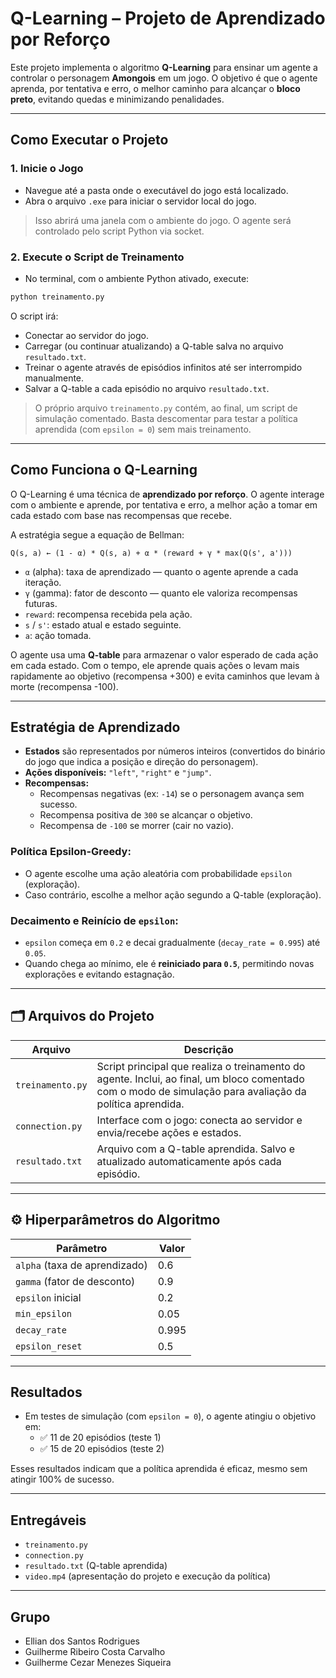 # Q-Learning – Projeto de Aprendizado por Reforço

Este projeto implementa o algoritmo **Q-Learning** para ensinar um agente a controlar o personagem **Amongois** em um jogo. O objetivo é que o agente aprenda, por tentativa e erro, o melhor caminho para alcançar o **bloco preto**, evitando quedas e minimizando penalidades.

---

## Como Executar o Projeto

### 1. Inicie o Jogo

- Navegue até a pasta onde o executável do jogo está localizado.
- Abra o arquivo `.exe` para iniciar o servidor local do jogo.

> Isso abrirá uma janela com o ambiente do jogo. O agente será controlado pelo script Python via socket.

### 2. Execute o Script de Treinamento

- No terminal, com o ambiente Python ativado, execute:

```bash
python treinamento.py
```

O script irá:

- Conectar ao servidor do jogo.
- Carregar (ou continuar atualizando) a Q-table salva no arquivo `resultado.txt`.
- Treinar o agente através de episódios infinitos até ser interrompido manualmente.
- Salvar a Q-table a cada episódio no arquivo `resultado.txt`.

> O próprio arquivo `treinamento.py` contém, ao final, um script de simulação comentado. Basta descomentar para testar a política aprendida (com `epsilon = 0`) sem mais treinamento.

---

## Como Funciona o Q-Learning

O Q-Learning é uma técnica de **aprendizado por reforço**. O agente interage com o ambiente e aprende, por tentativa e erro, a melhor ação a tomar em cada estado com base nas recompensas que recebe.

A estratégia segue a equação de Bellman:

```
Q(s, a) ← (1 - α) * Q(s, a) + α * (reward + γ * max(Q(s', a')))
```

- `α` (alpha): taxa de aprendizado — quanto o agente aprende a cada iteração.
- `γ` (gamma): fator de desconto — quanto ele valoriza recompensas futuras.
- `reward`: recompensa recebida pela ação.
- `s` / `s'`: estado atual e estado seguinte.
- `a`: ação tomada.

O agente usa uma **Q-table** para armazenar o valor esperado de cada ação em cada estado. Com o tempo, ele aprende quais ações o levam mais rapidamente ao objetivo (recompensa +300) e evita caminhos que levam à morte (recompensa -100).

---

## Estratégia de Aprendizado

- **Estados** são representados por números inteiros (convertidos do binário do jogo que indica a posição e direção do personagem).
- **Ações disponíveis:** `"left"`, `"right"` e `"jump"`.
- **Recompensas:**
  - Recompensas negativas (ex: `-14`) se o personagem avança sem sucesso.
  - Recompensa positiva de `300` se alcançar o objetivo.
  - Recompensa de `-100` se morrer (cair no vazio).

### Política Epsilon-Greedy:

- O agente escolhe uma ação aleatória com probabilidade `epsilon` (exploração).
- Caso contrário, escolhe a melhor ação segundo a Q-table (exploração).

### Decaimento e Reinício de `epsilon`:

- `epsilon` começa em `0.2` e decai gradualmente (`decay_rate = 0.995`) até `0.05`.
- Quando chega ao mínimo, ele é **reiniciado para `0.5`**, permitindo novas explorações e evitando estagnação.

---

## 🗂️ Arquivos do Projeto

| Arquivo         | Descrição |
|------------------|-----------|
| `treinamento.py` | Script principal que realiza o treinamento do agente. Inclui, ao final, um bloco comentado com o modo de simulação para avaliação da política aprendida. |
| `connection.py`  | Interface com o jogo: conecta ao servidor e envia/recebe ações e estados. |
| `resultado.txt`  | Arquivo com a Q-table aprendida. Salvo e atualizado automaticamente após cada episódio. |

---

## ⚙️ Hiperparâmetros do Algoritmo

| Parâmetro                       | Valor  |
|---------------------------------|--------|
| `alpha` (taxa de aprendizado)   | 0.6    |
| `gamma` (fator de desconto)     | 0.9    |
| `epsilon` inicial               | 0.2    |
| `min_epsilon`                   | 0.05   |
| `decay_rate`                    | 0.995  |
| `epsilon_reset`                 | 0.5    |

---

## Resultados

- Em testes de simulação (com `epsilon = 0`), o agente atingiu o objetivo em:
  - ✅ 11 de 20 episódios (teste 1)
  - ✅ 15 de 20 episódios (teste 2)

Esses resultados indicam que a política aprendida é eficaz, mesmo sem atingir 100% de sucesso.

---

## Entregáveis

- `treinamento.py`
- `connection.py`
- `resultado.txt` (Q-table aprendida)
- `video.mp4` (apresentação do projeto e execução da política)

---

## Grupo

- Ellian dos Santos Rodrigues
- Guilherme Ribeiro Costa Carvalho
- Guilherme Cezar Menezes Siqueira